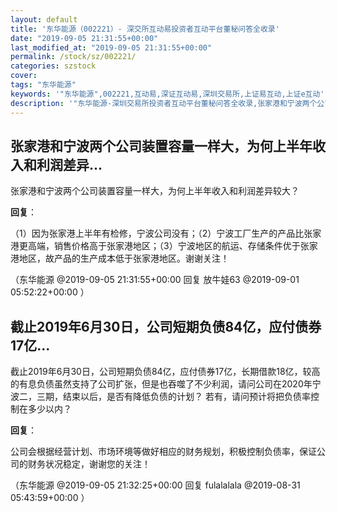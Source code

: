 ```yaml
---
layout: default
title: '东华能源（002221）- 深交所互动易投资者互动平台董秘问答全收录'
date: "2019-09-05 21:31:55+00:00"
last_modified_at: "2019-09-05 21:31:55+00:00"
permalink: /stock/sz/002221/
categories: szstock
cover: 
tags: "东华能源"
keywords: '"东华能源",002221,互动易,深证互动易,深圳交易所,上证易互动,上证e互动'
description: '"东华能源-深圳交易所投资者互动平台董秘问答全收录,张家港和宁波两个公司装置容量一样大，为何上半年收入和利润差异较大？"'
---
```


## 张家港和宁波两个公司装置容量一样大，为何上半年收入和利润差异...

张家港和宁波两个公司装置容量一样大，为何上半年收入和利润差异较大？

**回复**：

（1）因为张家港上半年有检修，宁波公司没有；（2）宁波工厂生产的产品比张家港更高端，销售价格高于张家港地区；（3）宁波地区的航运、存储条件优于张家港地区，故产品的生产成本低于张家港地区。谢谢关注！ 

（东华能源  @2019-09-05 21:31:55+00:00 回复 放牛娃63  @2019-09-01 05:52:22+00:00 ）

## 截止2019年6月30日，公司短期负债84亿，应付债券17亿...

截止2019年6月30日，公司短期负债84亿，应付债券17亿，长期借款18亿，较高的有息负债虽然支持了公司扩张，但是也吞噬了不少利润，请问公司在2020年宁波二，三期，结束以后，是否有降低负债的计划？
若有，请问预计将把负债率控制在多少以内？

**回复**：

公司会根据经营计划、市场环境等做好相应的财务规划，积极控制负债率，保证公司的财务状况稳定，谢谢您的关注！ 

（东华能源  @2019-09-05 21:32:25+00:00 回复 fulalalala  @2019-08-31 05:43:59+00:00 ）


